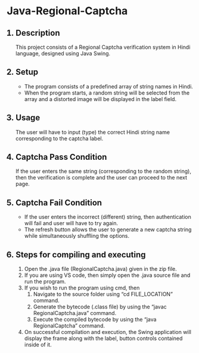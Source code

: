<h1>Java-Regional-Captcha</h1>
    
<ol>
    <h2><li>Description</li></h2>
    <p>This project consists of a Regional Captcha verification system in Hindi language, designed using Java Swing.</p>
    <h2><li>Setup</li></h2>
    <ul>
        <li>The program consists of a predefined array of string names in Hindi.</li>
        <li>When the program starts, a random string will be selected from the array and a distorted image will be displayed in the label field.</li>
    </ul>
    <h2><li>Usage</li></h2>
    <p>The user will have to input (type) the correct Hindi string name corresponding to the captcha label.</p>
    <h2><li>Captcha Pass Condition</li></h2>
    <p>If the user enters the same string (corresponding to the random string), then the verification is complete and the user can proceed to the next page.</p>
    <h2><li>Captcha Fail Condition</li></h2>
    <ul>
        <li>If the user enters the incorrect (different) string, then authentication will fail and user will have to try again.</li>
        <li>The refresh button allows the user to generate a new captcha string while simultaneously shuffling the options.</li>
    </ul>
    <h2><li>Steps for compiling and executing</li></h2>
    <ol>
        <li>Open the .java file (RegionalCaptcha.java) given in the zip file.</li>
        <li>If you are using VS code, then simply open the .java source file and run the program.</li>
        <li>
            If you wish to run the program using cmd, then
            <ol>
                <li>Navigate to the source folder using “cd FILE_LOCATION” command.</li>
                <li>Generate the bytecode (.class file) by using the “javac RegionalCaptcha.java” command.</li>
                <li>Execute the compiled bytecode by using the “java RegionalCaptcha” command.</li>
            </ol>
        </li>
        <li>On successful compilation and execution, the Swing application will display the frame along with the label, button controls contained inside of it.</li>
    </ol>
</ol>